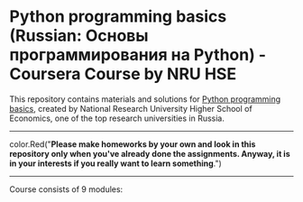# Python programming basics (Russian: Основы программирования на Python)  - Coursera Course by NRU HSE 
This repository contains materials and solutions for [Python programming basics](https://www.coursera.org/learn/python-osnovy-programmirovaniya), created by National Research University Higher School of Economics, one of the top research
universities in Russia.
*** 
color.Red("**Please make homeworks by your own and look in this repository only when you've already done the assignments. Anyway, it is in your interests if you really want to learn something**.")
*** 
Course consists of 9 modules:
